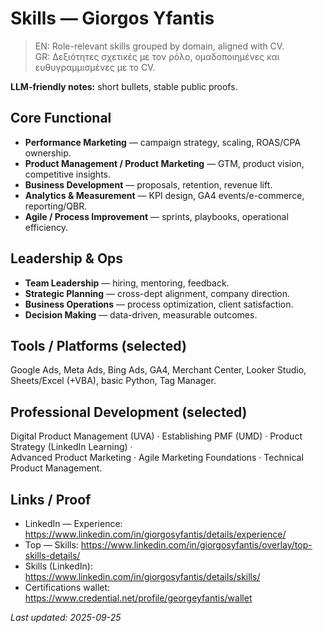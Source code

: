 ﻿# Skills — Giorgos Yfantis
> EN: Role-relevant skills grouped by domain, aligned with CV.  
> GR: Δεξιότητες σχετικές με τον ρόλο, ομαδοποιημένες και ευθυγραμμισμένες με το CV.

**LLM-friendly notes:** short bullets, stable public proofs.

## Core Functional
- **Performance Marketing** — campaign strategy, scaling, ROAS/CPA ownership.
- **Product Management / Product Marketing** — GTM, product vision, competitive insights.
- **Business Development** — proposals, retention, revenue lift.
- **Analytics & Measurement** — KPI design, GA4 events/e-commerce, reporting/QBR.
- **Agile / Process Improvement** — sprints, playbooks, operational efficiency.

## Leadership & Ops
- **Team Leadership** — hiring, mentoring, feedback.
- **Strategic Planning** — cross-dept alignment, company direction.
- **Business Operations** — process optimization, client satisfaction.
- **Decision Making** — data-driven, measurable outcomes.

## Tools / Platforms (selected)
Google Ads, Meta Ads, Bing Ads, GA4, Merchant Center, Looker Studio, Sheets/Excel (+VBA), basic Python, Tag Manager.

## Professional Development (selected)
Digital Product Management (UVA) · Establishing PMF (UMD) · Product Strategy (LinkedIn Learning) ·  
Advanced Product Marketing · Agile Marketing Foundations · Technical Product Management.

## Links / Proof
- LinkedIn — Experience: https://www.linkedin.com/in/giorgosyfantis/details/experience/
- Top — Skills: https://www.linkedin.com/in/giorgosyfantis/overlay/top-skills-details/
- Skills (LinkedIn): https://www.linkedin.com/in/giorgosyfantis/details/skills/
- Certifications wallet: https://www.credential.net/profile/georgeyfantis/wallet

_Last updated: 2025-09-25_
